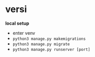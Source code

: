 # versi

<b>local setup</b>
- enter venv
- <code>python3 manage.py makemigrations</code>
- <code>python3 manage.py migrate</code>
- <code>python3 manage.py runserver [port]</code>
